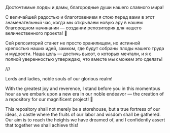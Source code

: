 Досточтимые лорды и дамы, благородные души нашего славного мира!

С величайшей радостью и благоговением я стою перед вами в этот знаменательный час, когда мы открываем новую эру в нашем благородном начинании — создании репозитория для нашего величественного проекта! 🎉

Сей репозиторий станет не просто хранилищем, но истинной крепостью наших идей, замком, где будут собраны плоды нашего труда и мудрости. Наша цель — достичь высот, о которых мечтали, и я с полной уверенностью утверждаю, что вместе мы сможем это сделать!


///

Lords and ladies, noble souls of our glorious realm!

With the greatest joy and reverence, I stand before you in this momentous hour as we embark upon a new era in our noble endeavor — the creation of a repository for our magnificent project! 🎉

This repository shall not merely be a storehouse, but a true fortress of our ideas, a castle where the fruits of our labor and wisdom shall be gathered. Our aim is to reach the heights we have dreamed of, and I confidently assert that together we shall achieve this!

